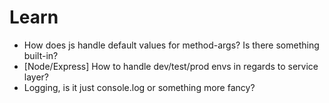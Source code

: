# Learn

- How does js handle default values for method-args? Is there something built-in?
- [Node/Express] How to handle dev/test/prod envs in regards to service layer?
- Logging, is it just console.log or something more fancy?
